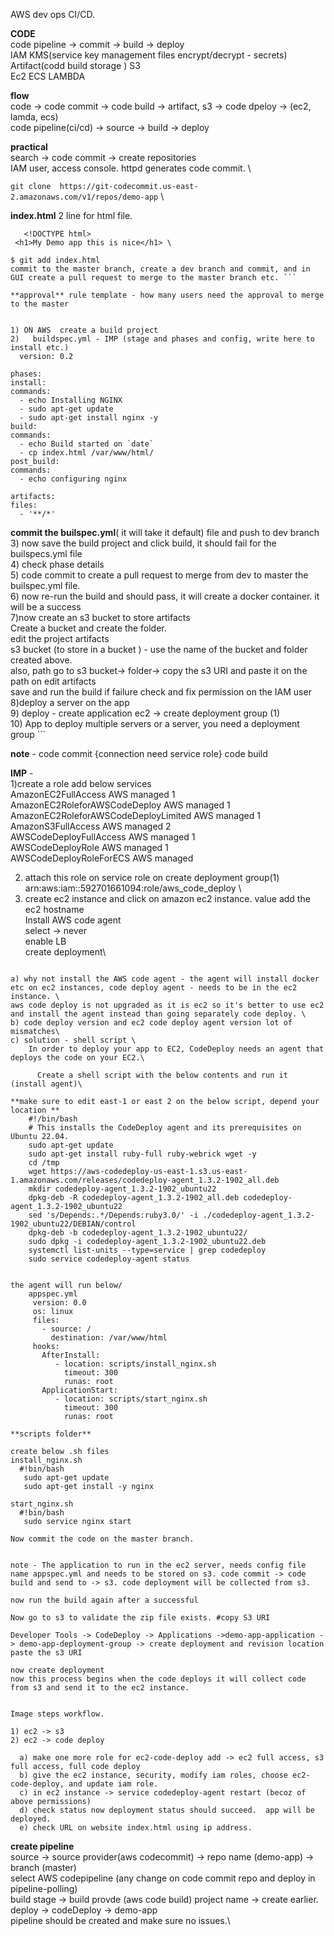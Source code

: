 AWS dev ops CI/CD.

**CODE** \
    code pipeline -> commit -> build -> deploy \
    IAM KMS(service key management files encrypt/decrypt - secrets) \
    Artifact(codd build storage ) S3 \
    Ec2 ECS LAMBDA


**flow** \
code -> code commit -> code build -> artifact, s3 -> code dpeloy -> (ec2, lamda, ecs) \
code pipeline(ci/cd) -> source -> build -> deploy 

**practical** \
 search -> code commit -> create repositories \
 IAM user, access console. httpd generates code commit. \


```git clone  https://git-codecommit.us-east-2.amazonaws.com/v1/repos/demo-app``` \

 **index.html** 2 line for html file. 
   ``` \
      <!DOCTYPE html> 
    <h1>My Demo app this is nice</h1> \

$ git add index.html 
  commit to the master branch, create a dev branch and commit, and in GUI create a pull request to merge to the master branch etc. ```

**approval** rule template - how many users need the approval to merge to the master


 1) ON AWS  create a build project 
 2)   buildspec.yml - IMP (stage and phases and config, write here to install etc.)
     version: 0.2

 phases:
   install:
   commands:
     - echo Installing NGINX
     - sudo apt-get update
     - sudo apt-get install nginx -y
  build:
   commands:
     - echo Build started on `date`
     - cp index.html /var/www/html/
  post_build:
   commands:
     - echo configuring nginx

 artifacts:
   files:
     - '**/*'
```
**commit the builspec.yml**( it will take it default) file and push to dev branch \
 3) now save the build project and click build, it should fail for the builspecs.yml file\
 4) check phase details\
 5) code commit to create a pull request to merge from dev to master the builspec.yml file.\
 6) now re-run the build and should pass, it will create a docker container. it will be a success\
 7)now create an s3 bucket to store artifacts\
   Create a bucket and create the folder.\
   edit the project artifacts\
   s3 bucket (to store in a bucket ) - use the name of the bucket and folder created above.\
   also, path go to s3 bucket-> folder-> copy the s3 URI and paste it on the path on edit artifacts\
         save and run the build if failure check and fix permission on the IAM user\
 8)deploy a server on the app  \
 9) deploy - create application ec2 -> create deployment group (1)\
10) App to deploy multiple servers or a server, you need a deployment group \```



**note** - code commit {connection need service role} code build 


**IMP** -\
 1)create a role add below services\
   AmazonEC2FullAccess	AWS managed	1\
   AmazonEC2RoleforAWSCodeDeploy	AWS managed	1\
   AmazonEC2RoleforAWSCodeDeployLimited	AWS managed	1\
   AmazonS3FullAccess	AWS managed	2\
   AWSCodeDeployFullAccess	AWS managed	1\
   AWSCodeDeployRole	AWS managed	1\
   AWSCodeDeployRoleForECS	AWS managed

 2) attach this role on service role on create deployment group(1) arn:aws:iam::592701661094:role/aws_code_deploy  \
 3) create ec2 instance and click on amazon ec2 instance.  value add the ec2 hostname\
  Install AWS code agent \
  select -> never \
  enable LB \
   create deployment\\
```

a) why not install the AWS code agent - the agent will install docker etc on ec2 instances, code deploy agent - needs to be in the ec2 instance. \
aws code deploy is not upgraded as it is ec2 so it's better to use ec2 and install the agent instead than going separately code deploy. \
b) code deploy version and ec2 code deploy agent version lot of mismatches\
c) solution - shell script \
    In order to deploy your app to EC2, CodeDeploy needs an agent that deploys the code on your EC2.\

      Create a shell script with the below contents and run it (install agent)\

**make sure to edit east-1 or east 2 on the below script, depend your location **
    #!/bin/bash 
    # This installs the CodeDeploy agent and its prerequisites on Ubuntu 22.04.  
    sudo apt-get update 
    sudo apt-get install ruby-full ruby-webrick wget -y 
    cd /tmp 
    wget https://aws-codedeploy-us-east-1.s3.us-east-1.amazonaws.com/releases/codedeploy-agent_1.3.2-1902_all.deb 
    mkdir codedeploy-agent_1.3.2-1902_ubuntu22 
    dpkg-deb -R codedeploy-agent_1.3.2-1902_all.deb codedeploy-agent_1.3.2-1902_ubuntu22 
    sed 's/Depends:.*/Depends:ruby3.0/' -i ./codedeploy-agent_1.3.2-1902_ubuntu22/DEBIAN/control 
    dpkg-deb -b codedeploy-agent_1.3.2-1902_ubuntu22/ 
    sudo dpkg -i codedeploy-agent_1.3.2-1902_ubuntu22.deb 
    systemctl list-units --type=service | grep codedeploy 
    sudo service codedeploy-agent status


the agent will run below/ 
    appspec.yml
     version: 0.0
     os: linux
     files:
       - source: /
         destination: /var/www/html
     hooks:
       AfterInstall:
          - location: scripts/install_nginx.sh
            timeout: 300
            runas: root
       ApplicationStart:
          - location: scripts/start_nginx.sh
            timeout: 300
            runas: root 

**scripts folder**

create below .sh files 
install_nginx.sh
  #!bin/bash
   sudo apt-get update
   sudo apt-get install -y nginx

start_nginx.sh
  #!bin/bash
   sudo service nginx start

Now commit the code on the master branch. 


note - The application to run in the ec2 server, needs config file name appspec.yml and needs to be stored on s3. code commit -> code build and send to -> s3. code deployment will be collected from s3. 

now run the build again after a successful

Now go to s3 to validate the zip file exists. #copy S3 URI

Developer Tools -> CodeDeploy -> Applications ->demo-app-application -> demo-app-deployment-group -> create deployment and revision location paste the s3 URI

now create deployment  
now this process begins when the code deploys it will collect code from s3 and send it to the ec2 instance.


Image steps workflow. 

1) ec2 -> s3 
2) ec2 -> code deploy

  a) make one more role for ec2-code-deploy add -> ec2 full access, s3 full access, full code deploy
  b) give the ec2 instance, security, modify iam roles, choose ec2-code-deploy, and update iam role.  
  c) in ec2 instance -> service codedeploy-agent restart (becoz of above permissions)
  d) check status now deployment status should succeed.  app will be deployed. 
  e) check URL on website index.html using ip address.
```
**create pipeline** \
    source -> source provider(aws codecommit) -> repo name (demo-app) -> branch (master) \
    select AWS codepipeline (any change on code commit repo and deploy in pipeline-polling)\
    build stage -> build provde (aws code build) project name -> create earlier.  \
    deploy -> codeDeploy -> demo-app  \
    pipeline should be created and make sure no issues.\
